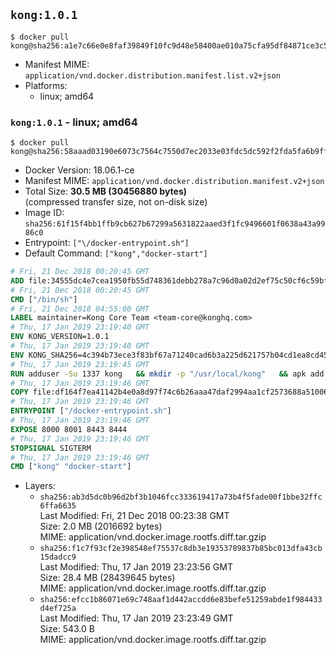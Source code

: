 ## `kong:1.0.1`

```console
$ docker pull kong@sha256:a1e7c66e0e8faf39849f10fc9d48e58400ae010a75cfa95df84871ce3c50f5da
```

-	Manifest MIME: `application/vnd.docker.distribution.manifest.list.v2+json`
-	Platforms:
	-	linux; amd64

### `kong:1.0.1` - linux; amd64

```console
$ docker pull kong@sha256:58aaad03190e6073c7564c7550d7ec2033e03fdc5dc592f2fda5fa6b9ff1941a
```

-	Docker Version: 18.06.1-ce
-	Manifest MIME: `application/vnd.docker.distribution.manifest.v2+json`
-	Total Size: **30.5 MB (30456880 bytes)**  
	(compressed transfer size, not on-disk size)
-	Image ID: `sha256:61f15f4bb1ffb9cb627b67299a5631822aaed3f1fc9496601f0638a43a9986c0`
-	Entrypoint: `["\/docker-entrypoint.sh"]`
-	Default Command: `["kong","docker-start"]`

```dockerfile
# Fri, 21 Dec 2018 00:20:45 GMT
ADD file:34555dc4e7cea1950fb55d748361debb278a7c96d0a02d2ef75c50cf6c59bfe7 in / 
# Fri, 21 Dec 2018 00:20:45 GMT
CMD ["/bin/sh"]
# Fri, 21 Dec 2018 04:55:00 GMT
LABEL maintainer=Kong Core Team <team-core@konghq.com>
# Thu, 17 Jan 2019 23:19:40 GMT
ENV KONG_VERSION=1.0.1
# Thu, 17 Jan 2019 23:19:40 GMT
ENV KONG_SHA256=4c394b73ece3f83bf67a71240cad6b3a225d621757b04cd1ea8cd45aa8469813
# Thu, 17 Jan 2019 23:19:45 GMT
RUN adduser -Su 1337 kong 	&& mkdir -p "/usr/local/kong" 	&& apk add --no-cache --virtual .build-deps wget tar ca-certificates 	&& apk add --no-cache libgcc openssl pcre perl tzdata curl libcap su-exec 	&& wget -O kong.tar.gz "https://bintray.com/kong/kong-community-edition-alpine-tar/download_file?file_path=kong-community-edition-$KONG_VERSION.apk.tar.gz" 	&& echo "$KONG_SHA256 *kong.tar.gz" | sha256sum -c - 	&& tar -xzf kong.tar.gz -C /tmp 	&& rm -f kong.tar.gz 	&& cp -R /tmp/usr / 	&& rm -rf /tmp/usr 	&& cp -R /tmp/etc / 	&& rm -rf /tmp/etc 	&& apk del .build-deps
# Thu, 17 Jan 2019 23:19:46 GMT
COPY file:df164f7ea41142b4e0a8d97f74c6b26aaa47daf2994aa1cf2573688a51006eee in /docker-entrypoint.sh 
# Thu, 17 Jan 2019 23:19:46 GMT
ENTRYPOINT ["/docker-entrypoint.sh"]
# Thu, 17 Jan 2019 23:19:46 GMT
EXPOSE 8000 8001 8443 8444
# Thu, 17 Jan 2019 23:19:46 GMT
STOPSIGNAL SIGTERM
# Thu, 17 Jan 2019 23:19:46 GMT
CMD ["kong" "docker-start"]
```

-	Layers:
	-	`sha256:ab3d5dc0b96d2bf3b1046fcc333619417a73b4f5fade00f1bbe32ffc6ffa6635`  
		Last Modified: Fri, 21 Dec 2018 00:23:38 GMT  
		Size: 2.0 MB (2016692 bytes)  
		MIME: application/vnd.docker.image.rootfs.diff.tar.gzip
	-	`sha256:f1c7f93cf2e398548ef75537c8db3e19353789837b85bc013dfa43cb15dadcc9`  
		Last Modified: Thu, 17 Jan 2019 23:23:56 GMT  
		Size: 28.4 MB (28439645 bytes)  
		MIME: application/vnd.docker.image.rootfs.diff.tar.gzip
	-	`sha256:efcc1b86071e69c748aaf1d442accdd6e83befe51259abde1f984433d4ef725a`  
		Last Modified: Thu, 17 Jan 2019 23:23:49 GMT  
		Size: 543.0 B  
		MIME: application/vnd.docker.image.rootfs.diff.tar.gzip
